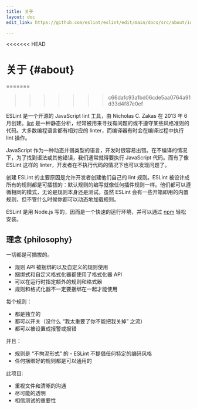 ```yaml
---
title: 关于
layout: doc
edit_link: https://github.com/eslint/eslint/edit/main/docs/src/about/index.md

---
```

<<<<<<< HEAD
<!-- Note: No pull requests accepted for this file. See README.md in the root directory for details. -->

# 关于 {#about}
=======
>>>>>>> c66dafc93a1bd06cde5aa0764a91d33d4f87e0ef

ESLint 是一个开源的 JavaScript lint 工具，由 Nicholas C. Zakas 在 2013 年 6 月创建。[lint][] 是一种静态分析，经常被用来寻找有问题的或不遵守某些风格准则的代码。大多数编程语言都有相对应的 linter，而编译器有时会在编译过程中执行 lint 操作。

JavaScript 作为一种动态并弱类型的语言，开发时很容易出错。在不编译的情况下，为了找到语法或其他错误，我们通常就得要执行 JavaScript 代码。而有了像 ESLint 这样的 linter，开发者在不执行代码的情况下也可以发现问题了。

创建 ESLint 的主要原因是允许开发者创建他们自己的 lint 规则。ESLint 被设计成所有的规则都是可插拔的：默认规则的编写就像任何插件规则一样。他们都可以遵循相同的模式，无论是规则本身还是测试。虽然 ESLint 会有一些开箱即用的内置规则，但不管什么时候你都可以动态地加载规则。

ESLint 是用 Node.js 写的，因而是一个快速的运行环境，并可以通过 [npm][] 轻松安装。

[lint]: https://en.wikipedia.org/wiki/Lint_(software)
[npm]: https://npmjs.org/

## 理念 {philosophy}

一切都是可插拔的。

* 规则 API 被捆绑的以及自定义的规则使用
* 捆绑式和自定义格式化器都使用了格式化器 API
* 可以在运行时指定额外的规则和格式器
* 规则和格式化器不一定要捆绑在一起才能使用

每个规则：

* 都是独立的
* 都可以开关（没什么 “我太重要了你不能把我关掉” 之流）
* 都可以被设置成报警或报错

并且：

* 规则是 “不拘泥形式” 的 - ESLint 不提倡任何特定的编码风格
* 任何捆绑好的规则都是可以通用的

此项目:

* 重视文件和清晰的沟通
* 尽可能的透明
* 相信测试的重要性
